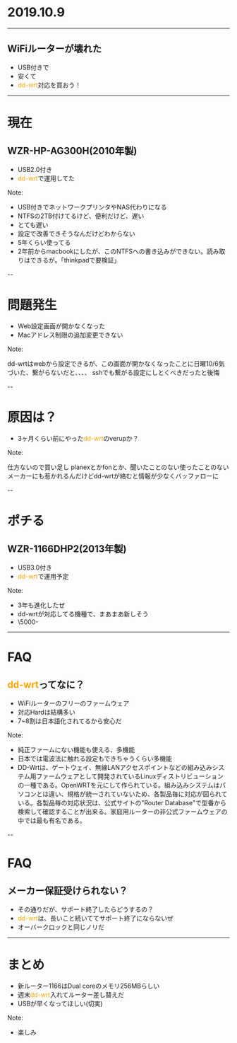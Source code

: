 
# 2019.10.9

---

<!-- 結論 -->

## WiFiルーターが壊れた

- USB付きで <!-- .element: class="fragment" -->
- 安くて <!-- .element: class="fragment" -->
- <!-- .element: class="fragment" --> <span style="color: orange;">dd-wrt</span>対応を買おう！

---

<!-- あらすじ -->
<!-- .slide: style="background-color:rgba(0,0,0,0.5); " -->
<!-- .slide: data-background-iframe="https://www.buffalo.jp/product/detail/wzr-hp-ag300h.html" data-background-interactive -->

# 現在

## WZR-HP-AG300H(2010年製)

- USB2.0付き
- <span style="color: orange;">dd-wrt</span>で運用してた

Note:

- USB付きでネットワークプリンタやNAS代わりになる
- NTFSの2TB付けてるけど、便利だけど、遅い
- とても遅い
- 設定で改善できそうなんだけどわからない
- 5年くらい使ってる
- 2年前からmacbookにしたが、このNTFSへの書き込みができない。読み取りはできるが。「thinkpadで要検証」

--

# 問題発生

- Web設定画面が開かなくなった
- Macアドレス制限の追加変更できない

Note:

dd-wrtはwebから設定できるが、この画面が開かなくなったことに日曜10/6気づいた、繋がらないだと、、、、
sshでも繋がる設定にしとくべきだったと後悔

--

# 原因は？

- 3ヶ月くらい前にやった<span style="color: orange;">dd-wrt</span>のverupか？

Note:

仕方ないので買い足し
planexとかfonとか、聞いたことのない使ったことのないメーカーにも惹かれるんだけどdd-wrtが絡むと情報が少なくバッファローに

--

<!-- .slide: style="background-color:rgba(0,0,0,0.5); " -->
<!-- .slide: data-background-iframe="https://www.buffalo.jp/product/detail/wzr-1166dhp2.html" data-background-interactive -->

# ポチる

## WZR-1166DHP2(2013年製)

- USB3.0付き
- <span style="color: orange;">dd-wrt</span>で運用予定

Note:

- 3年も進化したぜ
- dd-wrtが対応してる機種で、まあまあ新しそう
- \5000-

---

<!-- 疑問と検証 -->
<!-- .slide: style="background-color:rgba(0,0,0,0.5); " -->
<!-- .slide: data-background-iframe="https://dd-wrt.com/" data-background-interactive -->

# FAQ

## <span style="color: orange;">dd-wrt</span>ってなに？

- WiFiルーターのフリーのファームウェア
- 対応Hardは結構多い
- 7~8割は日本語化されてるから安心だ

Note:

- 純正ファームにない機能も使える、多機能
- 日本では電波法に触れる設定もできちゃうくらい多機能
- DD-Wrtは、ゲートウェイ、無線LANアクセスポイントなどの組み込みシステム用ファームウェアとして開発されているLinuxディストリビューションの一種である。OpenWRTを元にして作られている。組み込みシステムはパソコンとは違い、規格が統一されていないため、各製品毎に対応が図られている。各製品毎の対応状況は、公式サイトの"Router Database"で型番から検索して確認することが出来る。家庭用ルーターの非公式ファームウェアの中では最も有名である。

--

# FAQ

## メーカー保証受けられない？

- その通りだが、サポート終了したらどうするの？
- <span style="color: orange;">dd-wrt</span>は、長いこと続いててサポート終了にならないぜ
- オーバークロックと同じノリだ

---

# まとめ

- 新ルーター1166はDual coreのメモリ256MBらしい
- 週末<span style="color: orange;">dd-wrt</span>入れてルーター差し替えだ
- USBが早くなってほしい(切実)

Note:

- 楽しみ
